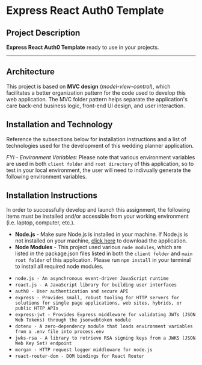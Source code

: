 # Express React Auth0 Template

## Project Description

**Express React Auth0 Template** ready to use in your projects.

---

## Architecture

This project is based on **MVC design** (_model-view-control_), which facilitates a better organization pattern for the code used to develop this web application. The MVC folder pattern helps separate the application's care back-end business logic, front-end UI design, and user interaction.

## Installation and Technology

Reference the subsections below for installation instructions and a list of technologies used for the development of this wedding planner application.

_FYI - Environment Variables:_
Please note that various environment variables are used in both `client folder` and `root directory` of this application, so to test in your local environment, the user will need to indivually generate the following environment variables.

## Installation Instructions

In order to successfully develop and launch this assignment, the following items must be installed and/or accessible from your working environment (i.e. laptop, computer, etc.).

- **Node.js** - Make sure Node.js is installed in your machine. If Node.js is not installed on your machine, [click here](https://nodejs.org/en/) to download the application.
- **Node Modules** - This project used various `node modules`, which are listed in the package.json files listed in both the `client folder` and `main root folder` of this application. Please run `npm install` in your terminal to install all required node modules.

* `node.js - An asynchronous event-driven JavaScript runtime`
* `react.js - A JavaScript library for building user interfaces`
* `auth0 - User authentication and secure API`
* `express - Provides small, robust tooling for HTTP servers for solutions for single page applications, web sites, hybrids, or public HTTP APIs`
* `express-jwt - Provides Express middleware for validating JWTs (JSON Web Tokens) through the jsonwebtoken module`
* `dotenv - A zero-dependency module that loads environment variables from a .env file into process.env`
* `jwks-rsa - A library to retrieve RSA signing keys from a JWKS (JSON Web Key Set) endpoint`
* `morgan - HTTP request logger middleware for node.js`
* `react-router-dom - DOM bindings for React Router`
